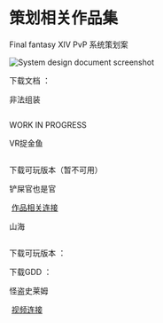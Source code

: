 # 策划相关作品集

<procedure>
    <p>Final fantasy XIV PvP 系统策划案</p>
    <img src="FF14PvPSDD.png" alt="System design document screenshot" />
    <!-- <a href="FF14PvPSDD-C.md">详细内容及分析思路 当前正在完善中</a> -->
    <p>下载文档 ： <resource src="../downloadable/ファイナルファンタジーXIVフロントライン新ルール企画書.pdf"></resource></p>
</procedure>

<procedure>
    <p>非法组装</p>
    <img src="IllagelAssemblyLogo.PNG"  alt=""/>
    <p>WORK IN PROGRESS</p>
</procedure>

<procedure>
    <p>VR捉金鱼</p>
    <img src="VRCatchThemAll.jpg"  alt=""/>
    <p>下载可玩版本（暂不可用）<!-- ： <resource src="../downloadable/ファイナルファンタジーXIVフロントライン新ルール企画書.pdf" ></resource> --></p>
</procedure>

<procedure>
    <p>铲屎官也是官</p>
    <img src="ChanShiGuanYeShiGuan.png"  alt=""/>
    <a href="https://www.gcores.com/games/126694">作品相关连接</a>
</procedure>

<procedure>
    <p>山海</p>
    <img src="MountainSea.png"  alt=""/>
    <p>下载可玩版本 ： <resource src="../downloadable/Shanhai.zip" ></resource></p>
    <p>下载GDD ： <resource src="../downloadable/The Mountainsea GDD.pdf"></resource></p>
</procedure>

<procedure>
    <p>怪盗史莱姆</p>
    <img src="SLIME.png" alt=""/>
    <a href="https://www.bilibili.com/video/BV14g4y1F7Lz">视频连接</a>
</procedure>